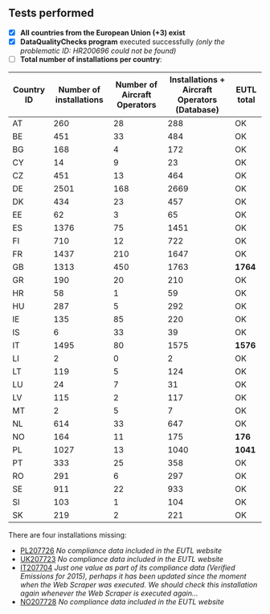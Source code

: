 ## Tests performed

- [x] **All countries from the European Union (+3) exist**
- [x] **DataQualityChecks program** executed successfully _(only the problematic ID: HR200696 could not be found)_
- [ ] **Total number of installations per country**: 

| Country ID | Number of installations | Number of Aircraft Operators | Installations + Aircraft Operators (Database) | EUTL total  |
|------------|-------------------------|------------------------------|-----------------------------------------------|-------------|
| AT         | 260                     | 28                           | 288                                           |  OK         |
| BE         | 451                     | 33                           | 484                                           | OK          |
| BG         | 168                     | 4                            | 172                                           | OK          |
| CY         | 14                      | 9                            | 23                                            | OK          |
| CZ         | 451                     | 13                           | 464                                           | OK          |
| DE         | 2501                    | 168                          | 2669                                          | OK          |
| DK         | 434                     | 23                           | 457                                           | OK          |
| EE         | 62                      | 3                            | 65                                            | OK          |
| ES         | 1376                    | 75                           | 1451                                          | OK          |
| FI         | 710                     | 12                           | 722                                           | OK          |
| FR         | 1437                    | 210                          | 1647                                          | OK          |
| GB         | 1313                    | 450                          | 1763                                          | **1764**        |
| GR         | 190                     | 20                           | 210                                           | OK          |
| HR         | 58                      | 1                            | 59                                            | OK          |
| HU         | 287                     | 5                            | 292                                           | OK          |
| IE         | 135                     | 85                           | 220                                           | OK          |
| IS         | 6                       | 33                           | 39                                            | OK          |
| IT         | 1495                    | 80                           | 1575                                          | **1576**        |
| LI         | 2                       | 0                            | 2                                             | OK          |
| LT         | 119                     | 5                            | 124                                           | OK          |
| LU         | 24                      | 7                            | 31                                            | OK          |
| LV         | 115                     | 2                            | 117                                           | OK          |
| MT         | 2                       | 5                            | 7                                             | OK          |
| NL         | 614                     | 33                           | 647                                           | OK          |
| NO         | 164                     | 11                           | 175                                           | **176**         |
| PL         | 1027                    | 13                           | 1040                                          | **1041**        |
| PT         | 333                     | 25                           | 358                                           | OK          |
| RO         | 291                     | 6                            | 297                                           | OK          |
| SE         | 911                     | 22                           | 933                                           | OK          |
| SI         | 103                     | 1                            | 104                                           | OK          |
| SK         | 219                     | 2                            | 221                                           | OK          |

There are four installations missing:

* [PL207726](http://ec.europa.eu/environment/ets/ohaDetails.do?returnURL=&languageCode=en&accountID=&registryCode=&buttonAction=all&action=&account.registryCode=&accountType=&identifierInReg=&accountHolder=&primaryAuthRep=&installationIdentifier=&installationName=&accountStatus=&permitIdentifier=&complianceStatus=&mainActivityType=-1&searchType=oha&account.registryCodes=PL&resultList.currentPageNumber=1040&nextList=Next%C2%A0%3E&selectedPeriods=) _No compliance data included in the EUTL website_
* [UK207723](http://ec.europa.eu/environment/ets/ohaDetails.do?returnURL=&languageCode=en&accountID=&registryCode=&buttonAction=all&action=&account.registryCode=&accountType=&identifierInReg=&accountHolder=&primaryAuthRep=&installationIdentifier=&installationName=&accountStatus=&permitIdentifier=&complianceStatus=&mainActivityType=-1&searchType=oha&account.registryCodes=GB&resultList.currentPageNumber=1764&nextList=Next%C2%A0%3E&selectedPeriods=) _No compliance data included in the EUTL website_
* [IT207704](http://ec.europa.eu/environment/ets/ohaDetails.do?returnURL=&languageCode=en&accountID=&registryCode=&buttonAction=all&action=&account.registryCode=&accountType=&identifierInReg=&accountHolder=&primaryAuthRep=&installationIdentifier=&installationName=&accountStatus=&permitIdentifier=&complianceStatus=&mainActivityType=-1&searchType=oha&account.registryCodes=IT&resultList.currentPageNumber=1575&nextList=Next%C2%A0%3E&selectedPeriods=) _Just one value as part of its compliance data (Verified Emissions for 2015), perhaps it has been updated since the moment when the Web Scraper was executed. We should check this installation again whenever the Web Scraper is executed again..._
* [NO207728](http://ec.europa.eu/environment/ets/ohaDetails.do?returnURL=&languageCode=en&accountID=&registryCode=&buttonAction=all&action=&account.registryCode=&accountType=&identifierInReg=&accountHolder=&primaryAuthRep=&installationIdentifier=&installationName=&accountStatus=&permitIdentifier=&complianceStatus=&mainActivityType=-1&searchType=oha&account.registryCodes=NO&resultList.currentPageNumber=175&nextList=Next%C2%A0%3E&selectedPeriods=) _No compliance data included in the EUTL website_
